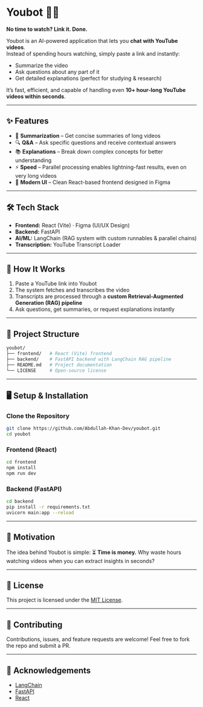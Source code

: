 # Youbot 🎥🤖  
**No time to watch? Link it. Done.**  

Youbot is an AI-powered application that lets you **chat with YouTube videos**.  
Instead of spending hours watching, simply paste a link and instantly:  
- Summarize the video  
- Ask questions about any part of it  
- Get detailed explanations (perfect for studying & research)  

It’s fast, efficient, and capable of handling even **10+ hour-long YouTube videos within seconds**.  

---

## ✨ Features  
- 📌 **Summarization** – Get concise summaries of long videos  
- 🔍 **Q&A** – Ask specific questions and receive contextual answers  
- 📚 **Explanations** – Break down complex concepts for better understanding  
- ⚡ **Speed** – Parallel processing enables lightning-fast results, even on very long videos  
- 🎨 **Modern UI** – Clean React-based frontend designed in Figma  

---

## 🛠️ Tech Stack  
- **Frontend:** React (Vite) · Figma (UI/UX Design)  
- **Backend:** FastAPI  
- **AI/ML:** LangChain (RAG system with custom runnables & parallel chains)  
- **Transcription:** YouTube Transcript Loader  

---

## 🚀 How It Works  
1. Paste a YouTube link into Youbot  
2. The system fetches and transcribes the video  
3. Transcripts are processed through a **custom Retrieval-Augmented Generation (RAG) pipeline**  
4. Ask questions, get summaries, or request explanations instantly  

---

## 📂 Project Structure  
```bash
youbot/
├── frontend/   # React (Vite) frontend
├── backend/    # FastAPI backend with LangChain RAG pipeline
├── README.md   # Project documentation
└── LICENSE     # Open-source license
````

---

## 🖥️ Setup & Installation

### Clone the Repository

```bash
git clone https://github.com/Abdullah-Khan-Dev/youbot.git
cd youbot
```

### Frontend (React)

```bash
cd frontend
npm install
npm run dev
```

### Backend (FastAPI)

```bash
cd backend
pip install -r requirements.txt
uvicorn main:app --reload
```

---

## 🌟 Motivation

The idea behind Youbot is simple:
⏳ **Time is money.** Why waste hours watching videos when you can extract insights in seconds?

---

## 📜 License

This project is licensed under the [MIT License](./LICENSE).

---

## 🤝 Contributing

Contributions, issues, and feature requests are welcome!
Feel free to fork the repo and submit a PR.

---

## 🙌 Acknowledgements

* [LangChain](https://www.langchain.com/)
* [FastAPI](https://fastapi.tiangolo.com/)
* [React](https://react.dev/)
